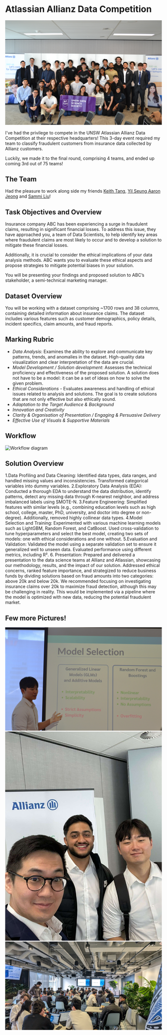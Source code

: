 # Atlassian Allianz Data Competition

<img src="/pictures/pic5.JPG" alt="Home Page Pictures">

I've had the privilege to compete in the UNSW Atlassian Allianz Data Competition at their respective headquarters! This 3-day event required my team to classify fraudulent customers from insurance data collected by Allianz customers.

Luckily, we made it to the final round, comprising 4 teams, and ended up coming 3rd out of 75 teams!

## The Team
Had the pleasure to work along side my friends [Keith Tang](https://www.linkedin.com/in/tzekwongtang/), [Yil Seung Aaron Jeong](https://www.linkedin.com/in/yil-seung-aaron-jeong-260123198/) and 
[Sammi Liu](https://www.linkedin.com/in/jiaying-sammi-liu/)! 

## Task Objectives and Overview

Insurance company ABC has been experiencing a surge in fraudulent claims, resulting in significant
financial losses. To address this issue, they have approached you, a team of Data Scientists, to help
identify key areas where fraudulent claims are most likely to occur and to develop a solution to
mitigate these financial losses.

Additionally, it is crucial to consider the ethical implications of your data analysis methods. ABC wants
you to evaluate these ethical aspects and propose strategies to mitigate potential biases in your
solution.

You will be presenting your findings and proposed solution to ABC’s stakeholder, a semi-technical
marketing manager.

## Dataset Overview 

You will be working with a dataset comprising ~1700 rows and 38 columns, containing detailed information
about insurance claims. The dataset includes various features such as customer demographics, policy
details, incident specifics, claim amounts, and fraud reports.

## Marking Rubric

- *Data Analysis*: Examines the ability to explore and communicate key patterns, trends, and anomalies in the dataset. High-quality data visualization and clear interpretation of the data are crucial.
- *Model Development / Solution development*: Assesses the technical proficiency and effectiveness of the proposed solution. A solution does not have to be a model: it can be a set of ideas on how to solve the given problem.
- *Ethical Considerations* - Evaluates awareness and handling of ethical issues related to analysis and solutions. The goal is to create solutions that are not only effective but also ethically sound.
- *Adaptation to the Target Audience & Background*
- *Innovation and Creativity*
- *Clarity & Organisation of Presentation / Engaging & Persuasive Delivery*
- *Effective Use of Visuals & Supportive Materials*

## Workflow

<img src="/workflow/datasoc-workflow.png" alt="Workflow diagram">

## Solution Overview

1.Data Profiling and Data Cleaning: Identified data types, data ranges, and handled missing values and inconsistencies. Transformed categorical variables into dummy variables.
2.Exploratory Data Analysis (EDA): Conducted a thorough EDA to understand the data distribution, identify patterns, detect any missing data through K-nearest neighbor, and address imbalanced labels using SMOTE-N.
3.Feature Engineering: Simplified features with similar levels (e.g., combining education levels such as high school, college, master, PhD, university, and doctor into degree or non-degree). Additionally, removed highly collinear data types.
4.Model Selection and Training: Experimented with various machine learning models such as LightGBM, Random Forest, and CatBoost. Used cross-validation to tune hyperparameters and select the best model, creating two sets of models: one with ethical considerations and one without.
5.Evaluation and Validation: Validated the model using a separate validation set to ensure it generalized well to unseen data. Evaluated performance using different metrics, including R².
6. Presentation: Prepared and delivered a presentation to the data science teams at Allianz and Atlassian, showcasing our methodology, results, and the impact of our solution. Addressed ethical concerns, ranked feature importance, and strategized to reduce business funds by dividing solutions based on fraud amounts into two categories: above 20k and below 20k. We recommended focusing on investigating insurance claims over 20k to maximize fraud detection, although this may be challenging in reality. This would be implemented via a pipeline where the model is optimized with new data, reducing the potential fraudulent market.

## Few more Pictures!

<img src="/pictures/pic1.JPG" alt="Home Page Pictures">

<img src="/pictures/pic6.jpg" alt="Home Page Pictures">

<img src="/pictures/pic3.jpg" alt="Home Page Pictures">
